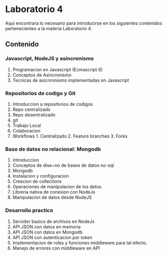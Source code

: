 # Laboratorio 4
Aqui encontrara lo necesario para introducirse en los siguientes contenidos
pertenecientes a la materia Laboratorio 4.

## Contenido
### Javascript, NodeJS y asincronismo
1. Programacion en Javascript (Ecmascript 6)
2. Conceptos de Asincronismo
3. Tecnicas de asicnronismo implementadas en Javascript

### Repositorios de codigo y Git
1. Introduccion a repositorios de codigos
2. Repo centralizado
3. Repo desentralizado
4. git
  1. Trabajo Local
  2. Colaboracion
  3. Workflows
    1. Centralizado
    2. Feature branches
    3. Forks

### Base de datos no relacional: Mongodb
1. Introduccion
2. Conceptos de dise~no de bases de datos no-sql
3. Mongodb
  1. Instalacion y configuracion
  2. Creacion de collections
  3. Operaciones de manipulacion de los datos.
4. Libreria nativa de conexion con NodeJs
5. Manipulacion de datos desde NodeJS

### Desarrollo practico
1. Servidor basico de archivos en NodeJs
2. API JSON con datos en memoria
3. API JSON con datos en Mongodb
4. API JSON con autenticacion por token
5. Implementacion de roles y funciones middleware para tal efecto.
6. Manejo de errores con middleware en API

